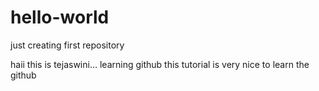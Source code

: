 # hello-world
just creating first repository

haii this is tejaswini...
learning github this tutorial is very nice to learn the github
